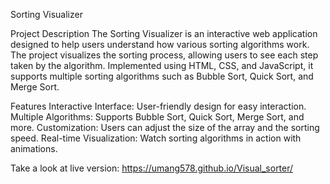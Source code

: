 Sorting Visualizer

Project Description
The Sorting Visualizer is an interactive web application designed to help users understand how various sorting algorithms work. The project visualizes the sorting process, allowing users to see each step taken by the algorithm. Implemented using HTML, CSS, and JavaScript, it supports multiple sorting algorithms such as Bubble Sort, Quick Sort, and Merge Sort.

Features
Interactive Interface: User-friendly design for easy interaction.
Multiple Algorithms: Supports Bubble Sort, Quick Sort, Merge Sort, and more.
Customization: Users can adjust the size of the array and the sorting speed.
Real-time Visualization: Watch sorting algorithms in action with animations.

Take a look at live version: https://umang578.github.io/Visual_sorter/